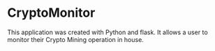 # CryptoMonitor
This application was created with Python and flask. It allows a user to monitor their Crypto Mining operation in house.
